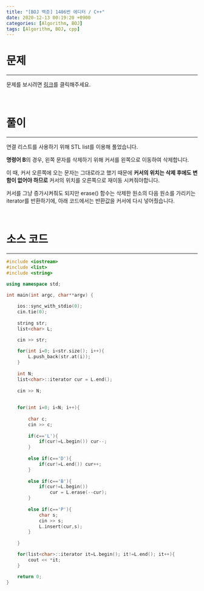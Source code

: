```yaml
---
title: "[BOJ 백준] 1406번 에디터 / C++"
date: 2020-12-13 00:19:20 +0900
categories: [Algorithm, BOJ]
tags: [Algorithm, BOJ, cpp]
---
```




# **문제**

---



문제를 보시려면 [링크](https://www.acmicpc.net/problem/1406)를 클릭해주세요. 

<br/>

# **풀이**

---

연결 리스트를 사용하기 위해 STL list를 이용해 풀었습니다.

**명령어 B**의 경우, 왼쪽 문자를 삭제하기 위해 커서를 왼쪽으로 이동하여 삭제합니다.

이 때, 커서 오른쪽에 오는 문자는 그대로라고 했기 때문에 **커서의 위치는 삭제 후에도 변함이 없어야 하므로** 커서의 위치를 오른쪽으로 재이동 시켜줘야합니다.

커서를 그냥 증가시켜줘도 되지만 erase() 함수는 삭제한 원소의 다음 원소를 가리키는 iterator를 반환하기에, 아래 코드에서는 반환값을 커서에 다시 넣어줬습니다.



<br/>

# **소스 코드**

---



```c++
#include <iostream>
#include <list>
#include <string>

using namespace std;

int main(int argc, char**argv) {
	
	ios::sync_with_stdio(0);
	cin.tie(0);
	
	string str;
	list<char> L;

	cin >> str;
	
	for(int i=0; i<str.size(); i++){
		L.push_back(str.at(i));
	}
		
	int N;
	list<char>::iterator cur = L.end();
	
	cin >> N;
	
		
	for(int i=0; i<N; i++){
		
		char c;
		cin >> c;
		
		if(c=='L'){
			if(cur!=L.begin()) cur--;
		}			
			
		else if(c=='D'){
			if(cur!=L.end()) cur++;
		}
			
		else if(c=='B'){
			if(cur!=L.begin())
				cur = L.erase(--cur);
		}
		
		else if(c=='P'){
			char s;
			cin >> s;
			L.insert(cur,s);
		}
		
	}

	for(list<char>::iterator it=L.begin(); it!=L.end(); it++){
		cout << *it;
	}

	return 0;
}
```

<br/>

<br/>
